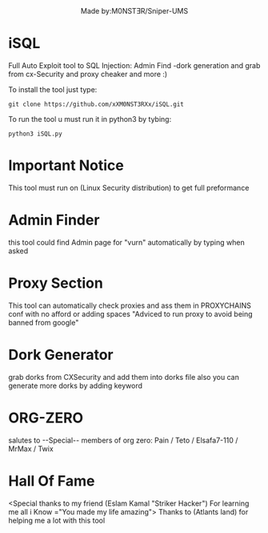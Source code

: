<center>Made by:M0NSTƎR/Sniper-UMS</center>

# iSQL
Full Auto Exploit tool to SQL Injection: Admin Find -dork generation and grab from cx-Security and proxy cheaker and more :)


To install the tool just type:

    git clone https://github.com/xXM0NST3RXx/iSQL.git
    
 
To run the tool u must run it in python3 by tybing:

    python3 iSQL.py


# Important Notice
This tool must run on (Linux Security distribution) to get full preformance

# Admin Finder
this tool could find Admin page for "vurn" automatically by typing <y> when asked

# Proxy Section
This tool can automatically check proxies and ass them in PROXYCHAINS conf with no afford or adding spaces 
"Adviced to run proxy to avoid being banned from google"

# Dork Generator 
grab dorks from CXSecurity and add them into dorks file also you can generate more dorks by adding keyword

# ORG-ZERO
salutes to --Special-- members of org zero:
Pain / Teto / Elsafa7-110 / MrMax / Twix
# Hall Of Fame
<Special thanks to my friend (Eslam Kamal "Striker Hacker") For learning me all i Know ="You made my life amazing">
Thanks to (Atlants land) for helping me a lot with this tool
